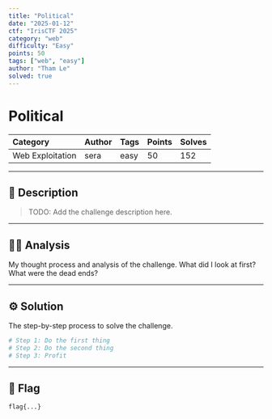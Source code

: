 ```yaml
---
title: "Political"
date: "2025-01-12"
ctf: "IrisCTF 2025"
category: "web"
difficulty: "Easy"
points: 50
tags: ["web", "easy"]
author: "Tham Le"
solved: true
---
```


# Political

| Category | Author | Tags | Points | Solves |
| :--- | :--- | :--- | :--- | :--- |
| Web Exploitation | sera | easy | 50 | 152 |

---

## 📖 Description

> TODO: Add the challenge description here.

---

## 🕵️‍♂️ Analysis

My thought process and analysis of the challenge. What did I look at first? What were the dead ends?

---

## ⚙️ Solution

The step-by-step process to solve the challenge.

```bash
# Step 1: Do the first thing
# Step 2: Do the second thing
# Step 3: Profit
```

---

## 🏁 Flag

```
flag{...}
```
